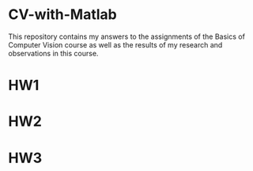 # CV-with-Matlab
This repository contains my answers to the assignments of the Basics of Computer Vision course as well as the results of my research and observations in this course.

# HW1



# HW2



# HW3

